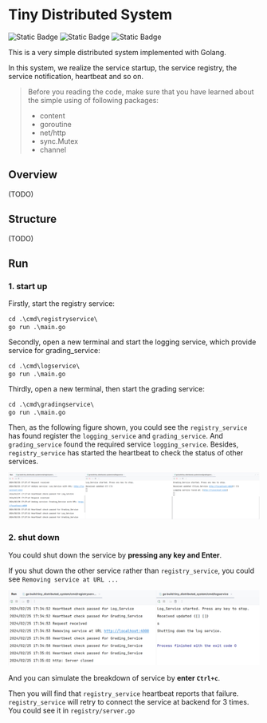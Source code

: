 # Tiny Distributed System

![Static Badge](https://img.shields.io/badge/go-b)
![Static Badge](https://img.shields.io/badge/microservice-red)
![Static Badge](https://img.shields.io/badge/distributed-system-blue)

This is a very simple distributed system implemented with Golang. 

In this system, we realize the service startup, the service registry, the service notification, heartbeat and so on. 

> Before you reading the code, make sure that you have learned about the simple using of following packages:
> - content
> - goroutine
> - net/http
> - sync.Mutex
> - channel

## Overview
(TODO)

## Structure
(TODO)

## Run
### 1. start up
Firstly, start the registry service:
```shell
cd .\cmd\registryservice\
go run .\main.go
```

Secondly, open a new terminal and start the logging service, which provide service for grading_service:
```shell
cd .\cmd\logservice\
go run .\main.go
```

Thirdly, open a new terminal, then start the grading service:
```shell
cd .\cmd\gradingservice\
go run .\main.go
```


Then, as the following figure shown, you could see the `registry_service` has found register the `logging_service` and `grading_service`. 
And `grading_service` found the required service `logging_service`. 
Besides, `registry_service` has started the heartbeat to check the status of other services. 

![running.png](pics%2Frunning.png)

### 2. shut down
You could shut down the service by **pressing any key and Enter**. 

If you shut down the other service rather than `registry_service`, you could see `Removing service at URL ...`

![shutdown1.png](pics%2Fshutdown1.png)

And you can simulate the breakdown of service by **enter `Ctrl+c`**. 

Then you will find that `registry_service` heartbeat reports that failure.
`registry_service` will retry to connect the service at backend for 3 times. 
You could see it in `registry/server.go`

